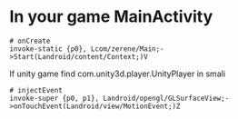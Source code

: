 # In your game MainActivity
```smali
# onCreate
invoke-static {p0}, Lcom/zerene/Main;->Start(Landroid/content/Context;)V
```
If unity game
find com.unity3d.player.UnityPlayer in smali
```smali
# injectEvent
invoke-super {p0, p1}, Landroid/opengl/GLSurfaceView;->onTouchEvent(Landroid/view/MotionEvent;)Z
```

